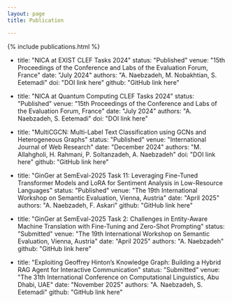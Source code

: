 ```yaml
---
layout: page
title: Publication

---
```

{% include publications.html %}

- title: "NICA at EXIST CLEF Tasks 2024"
status: "Published"
venue: "15th Proceedings of the Conference and Labs of the Evaluation Forum, France"
date: "July 2024"
authors: "A. Naebzadeh, M. Nobakhtian, S. Eetemadi"
doi: "DOI link here"
github: "GitHub link here"

- title: "NICA at Quantum Computing CLEF Tasks 2024"
status: "Published"
venue: "15th Proceedings of the Conference and Labs of the Evaluation Forum, France"
date: "July 2024"
authors: "A. Naebzadeh, S. Eetemadi"
doi: "DOI link here"

- title: "MultiCGCN: Multi-Label Text Classification using GCNs and Heterogeneous Graphs"
status: "Published"
venue: "International Journal of Web Research"
date: "December 2024"
authors: "M. Allahgholi, H. Rahmani, P. Soltanzadeh, A. Naebzadeh"
doi: "DOI link here"
github: "GitHub link here"

- title: "GinGer at SemEval-2025 Task 11: Leveraging Fine-Tuned Transformer Models and LoRA for Sentiment Analysis in Low-Resource Languages"
status: "Published"
venue: "The 19th International Workshop on Semantic Evaluation, Vienna, Austria"
date: "April 2025"
authors: "A. Naebzadeh, F. Askari"
github: "GitHub link here"

- title: "GinGer at SemEval-2025 Task 2: Challenges in Entity-Aware Machine Translation with Fine-Tuning and Zero-Shot Prompting"
status: "Submitted"
venue: "The 19th International Workshop on Semantic Evaluation, Vienna, Austria"
date: "April 2025"
authors: "A. Naebzadeh"
github: "GitHub link here"

- title: "Exploiting Geoffrey Hinton’s Knowledge Graph: Building a Hybrid RAG Agent for Interactive Communication"
status: "Submitted"
venue: "The 31th International Conference on Computational Linguistics, Abu Dhabi, UAE"
date: "November 2025"
authors: "A. Naebzadeh, S. Eetemadi"
github: "GitHub link here"

